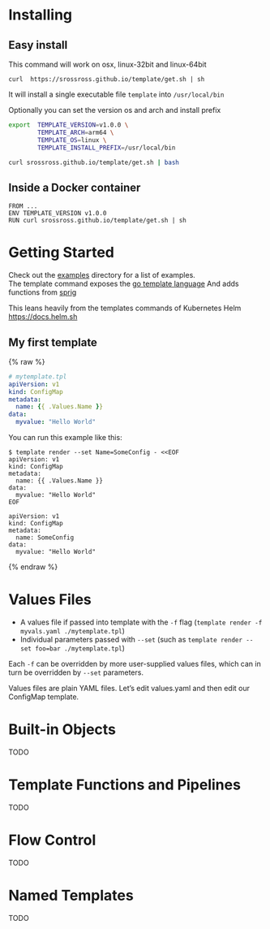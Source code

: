 # Installing

## Easy install

This command will work on osx, linux-32bit and linux-64bit

```
curl  https://srossross.github.io/template/get.sh | sh
```

It will install a single executable file `template` into `/usr/local/bin`

Optionally you can set the version os and arch and install prefix

```sh
export  TEMPLATE_VERSION=v1.0.0 \
        TEMPLATE_ARCH=arm64 \
        TEMPLATE_OS=linux \
        TEMPLATE_INSTALL_PREFIX=/usr/local/bin

curl srossross.github.io/template/get.sh | bash
```

## Inside a Docker container

```
FROM ...
ENV TEMPLATE_VERSION v1.0.0
RUN curl srossross.github.io/template/get.sh | sh
```

# Getting Started

Check out the [examples](examples) directory for a list of examples.  
The template command exposes the [go template language](https://golang.org/pkg/text/template/#hdr-Actions)
And adds functions from [sprig](http://masterminds.github.io/sprig/)

This leans heavily from the templates commands of Kubernetes Helm https://docs.helm.sh

## My first template

{% raw %}
```yaml
# mytemplate.tpl
apiVersion: v1
kind: ConfigMap
metadata:
  name: {{ .Values.Name }}
data:
  myvalue: "Hello World"
```

You can run this example like this:

```
$ template render --set Name=SomeConfig - <<EOF
apiVersion: v1
kind: ConfigMap
metadata:
  name: {{ .Values.Name }}
data:
  myvalue: "Hello World"
EOF

apiVersion: v1
kind: ConfigMap
metadata:
  name: SomeConfig
data:
  myvalue: "Hello World"

```

{% endraw %}

# Values Files

* A values file if passed into template with the `-f` flag (`template render -f myvals.yaml ./mytemplate.tpl`)
* Individual parameters passed with `--set` (such as `template render --set foo=bar ./mytemplate.tpl`)

Each `-f` can be overridden by more user-supplied values files, which can in turn be overridden by `--set` parameters.

Values files are plain YAML files. Let’s edit values.yaml and then edit our ConfigMap template.

# Built-in Objects

TODO

# Template Functions and Pipelines

TODO

# Flow Control

TODO

# Named Templates

TODO
